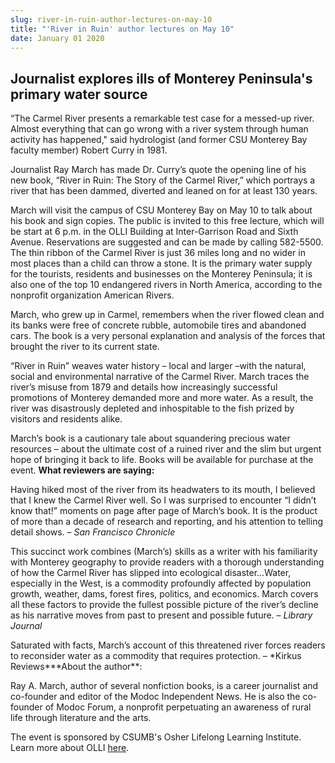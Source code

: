 ```yaml
---
slug: river-in-ruin-author-lectures-on-may-10
title: "'River in Ruin' author lectures on May 10"
date: January 01 2020
---
```


  
<h2>Journalist explores ills of Monterey Peninsula's primary water source</h2>
<p>
  “The Carmel River presents a remarkable test case for a messed-up river.
  Almost everything that can go wrong with a river system through human activity
  has happened," said hydrologist (and former CSU Monterey Bay faculty member)
  Robert Curry in 1981.
</p>
<p>
  Journalist Ray March has made Dr. Curry’s quote the opening line of his new
  book, “River in Ruin: The Story of the Carmel River,” which portrays a river
  that has been dammed, diverted and leaned on for at least 130 years.
</p>
<p>
  March will visit the campus of CSU Monterey Bay on May 10 to talk about his
  book and sign copies. The public is invited to this free lecture, which will
  be start at 6 p.m. in the OLLI Building at Inter-Garrison Road and Sixth
  Avenue. Reservations are suggested and can be made by calling 582-5500. The
  thin ribbon of the Carmel River is just 36 miles long and no wider in most
  places than a child can throw a stone. It is the primary water supply for the
  tourists, residents and businesses on the Monterey Peninsula; it is also one
  of the top 10 endangered rivers in North America, according to the nonprofit
  organization American Rivers.
</p>
<p>
  March, who grew up in Carmel, remembers when the river flowed clean and its
  banks were free of concrete rubble, automobile tires and abandoned cars. The
  book is a very personal explanation and analysis of the forces that brought
  the river to its current state.
</p>
<p>
  “River in Ruin” weaves water history – local and larger –with the natural,
  social and environmental narrative of the Carmel River. March traces the
  river’s misuse from 1879 and details how increasingly successful promotions of
  Monterey demanded more and more water. As a result, the river was disastrously
  depleted and inhospitable to the fish prized by visitors and residents alike.
</p>
<p>
  March’s book is a cautionary tale about squandering precious water resources –
  about the ultimate cost of a ruined river and the slim but urgent hope of
  bringing it back to life. Books will be available for purchase at the event.
  <strong>What reviewers are saying:</strong>
</p>
<p>
  Having hiked most of the river from its headwaters to its mouth, I believed
  that I knew the Carmel River well. So I was surprised to encounter “I didn’t
  know that!” moments on page after page of March’s book. It is the product of
  more than a decade of research and reporting, and his attention to telling
  detail shows. – <em>San Francisco Chronicle</em>
</p>
<p>
  This succinct work combines (March’s) skills as a writer with his familiarity
  with Monterey geography to provide readers with a thorough understanding of
  how the Carmel River has slipped into ecological disaster…Water, especially in
  the West, is a commodity profoundly affected by population growth, weather,
  dams, forest fires, politics, and economics. March covers all these factors to
  provide the fullest possible picture of the river’s decline as his narrative
  moves from past to present and possible future. – <em>Library Journal</em>
</p>
<p>
  Saturated with facts, March’s account of this threatened river forces readers
  to reconsider water as a commodity that requires protection. – *Kirkus
  Reviews***About the author**:
</p>
<p>
  Ray A. March, author of several nonfiction books, is a career journalist and
  co-founder and editor of the Modoc Independent News. He is also the co-founder
  of Modoc Forum, a nonprofit perpetuating an awareness of rural life through
  literature and the arts.
</p>
<p>
  The event is sponsored by CSUMB's Osher Lifelong Learning Institute. Learn
  more about OLLI <a href="https://csumb.edu/olli">here</a>.
</p>
 
